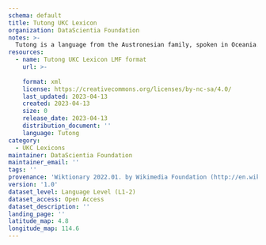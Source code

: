 ```yaml
---
schema: default
title: Tutong UKC Lexicon
organization: DataScientia Foundation
notes: >-
  Tutong is a language from the Austronesian family, spoken in Oceania. The UKC Lexicon of Tutong is represented as a lexico-semantic network. It consists of words, word senses, synsets, as well as sense-level and synset-level relationships.
resources:
  - name: Tutong UKC Lexicon LMF format
    url: >-
      
    format: xml
    license: https://creativecommons.org/licenses/by-nc-sa/4.0/
    last_updated: 2023-04-13
    created: 2023-04-13
    size: 0
    release_date: 2023-04-13
    distribution_document: ''
    language: Tutong
category:
  - UKC Lexicons
maintainer: DataScientia Foundation
maintainer_email: ''
tags: ''
provenance: 'Wiktionary 2022.01. by Wikimedia Foundation (http://en.wiktionary.org); Princeton WordNet 2.1 by Princeton University (https://wordnet.princeton.edu)'
version: '1.0'
dataset_level: Language Level (L1-2)
dataset_access: Open Access
dataset_description: ''
landing_page: ''
latitude_map: 4.8
longitude_map: 114.6
---
```

